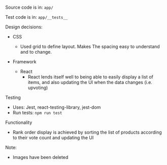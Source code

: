 Source code is in:
  `app/`
  
Test code is in:
  `app/__tests__`

Design decisions:
  * CSS
    * Used grid to define layout.  Makes The spacing easy to understand and to change.
    
  * Framework
    * React
      * React lends itself well to being able to easily display a list of items, and also updating the UI when the data changes (i.e. upvoting)
      
Testing
  * Uses: Jest, react-testing-library, jest-dom
  * Run tests:
    `npm run test`
      
Functionality
  * Rank order display is achieved by sorting the list of products according to their vote count and updating the UI

Note:
  * Images have been deleted    
